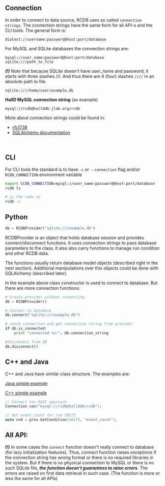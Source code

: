## Connection

In order to connect to data source, RCDB uses so called `connection strings`. 
The connection strings have the same form for all API-s and the CLI tools. 
The general form is:

```
dialect://username:password@host:port/database
```

For MySQL and SQLite databases the connection strings are:

```
mysql://user_name:password@host:port/database
sqlite:///path_to_file
```

***(!)*** Note that because SQLite doesn't have user_name and password, it starts with three slashes ///.
And thus there are 4 (four) slashes `////` in an absolute path to file.

```
sqlite:////home/user/example.db
```


**HallD MySQL connection string** (as example)

```
mysql://rcdb@hallddb.jlab.org/rcdb
```

More about connection strings could be found in:

- [rfc1738](https://www.ietf.org/rfc/rfc1738.txt)
- [SQLAlchemy documentation](https://docs.sqlalchemy.org/en/20/core/engines.html#database-urls)

<br>

## CLI

For CLI tools the standard is to have ```-c``` or ```--connection``` flag and/or 
```RCDB_CONNECTION``` environment variable

```bash
export CCDB_CONNECTION=mysql://user_name:password@host:port/database
rcdb ls

# is the same as
rcdb -c  
```

## Python

```python
db = RCDBProvider("sqlite:///example.db")
```

RCDBProvider is an object that holds database session and provides connect/disconnect functions. It uses connection strings to pass database parameters to the class. It also also carry functions to manage run condition and other RCDB data.

The functions usually return database model objects (described right in the next section).
Additional manipulations over this objects could be done with SQLAlchemy (described later).

In the example above class constructor is used to connect to database. But there are more connection functions:

```python
# Create provider without connecting
db = RCDBProvider()

# Connect to database
db.connect("sqlite:///example.db")

# check connection and get connection string from provider
if db.is_connected:
    print "connected to:", db.connection_string

#disconnect from DB
db.disconnect()
```

## C++ and Java

C++ and Java have similar class structure. The examples are:

[Java simple example](https://github.com/JeffersonLab/rcdb/blob/main/java/src/javaExamples/SimpleExample.java)

[C++ simple example](https://github.com/JeffersonLab/rcdb/blob/main/cpp/examples/simple.cpp)

```c++
// Connect has RAII approach 
Connection con("mysql://rcdb@hallddb/rcdb");

// Get event_count for run 10173
auto cnd = prov.GetCondition(10173, "event_count");
```

## All API:

**(!)** In some cases the ```connect``` function doesn't really connect to database (for lazy initialization features). Thus, *connect* function raises exceptions if the connection string has wrong format or there is no required libraries in the system. But if there is no physical connection to MySQL or there is no such SQLite file, ***the function doesn't guarantees to raise errors***. The errors are raised on first data retrieval in such case. (The function is more or less the same for all APIs)

